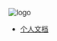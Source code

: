 <!--
 * @version: 1.0.0
 * @Date: 2019-08-09 14:30:27
 * @LastEditTime: 2019-08-09 14:30:27
 -->
![logo](https://nikai.site/docs/pic.jpg ':size=80')

<!-- # [docsify](/) -->

* [个人文档](/home.md)